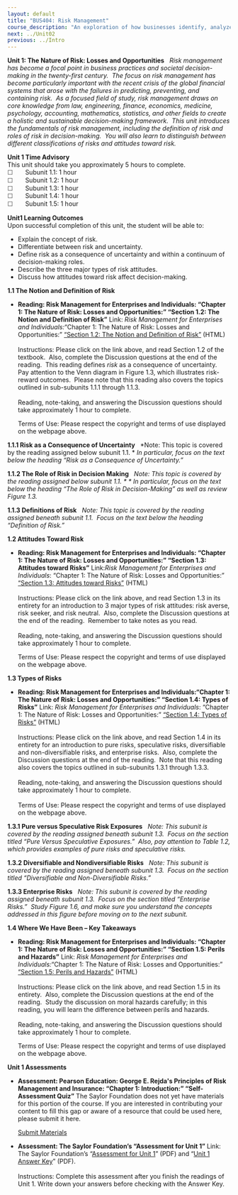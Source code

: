 ```yaml
---
layout: default
title: "BUS404: Risk Management"
course_description: "An exploration of how businesses identify, analyze, and manage the impact of project risk while making critical decisions while creating value for customers and a competitive advantage for the firm."
next: ../Unit02
previous: ../Intro
---
```

**Unit 1: The Nature of Risk: Losses and Opportunities** <span
id="1"></span> 
*Risk management has become a focal point in business practices and
societal decision-making in the twenty-first century.  The focus on risk
management has become particularly important with the recent crisis of
the global financial systems that arose with the failures in predicting,
preventing, and containing risk.  As a focused field of study, risk
management draws on core knowledge from law, engineering, finance,
economics, medicine, psychology, accounting, mathematics, statistics,
and other fields to create a holistic and sustainable decision-making
framework.  This unit introduces the fundamentals of risk management,
including the definition of risk and roles of risk in decision-making. 
You will also learn to distinguish between different classifications of
risks and attitudes toward risk.*

**Unit 1 Time Advisory**  
This unit should take you approximately 5 hours to complete.  
 <span
style="color: rgb(51, 51, 51); font-family: sans-serif; line-height: 16.78333282470703px; ">☐</span> 
     Subunit 1.1: 1 hour  
 <span
style="color: rgb(51, 51, 51); font-family: sans-serif; line-height: 16.78333282470703px; ">☐</span> 
     Subunit 1.2: 1 hour  
 <span
style="color: rgb(51, 51, 51); font-family: sans-serif; line-height: 16.78333282470703px; ">☐</span> 
     Subunit 1.3: 1 hour  
 <span
style="color: rgb(51, 51, 51); font-family: sans-serif; line-height: 16.78333282470703px; ">☐</span>  
    Subunit 1.4: 1 hour  
 <span
style="color: rgb(51, 51, 51); font-family: sans-serif; line-height: 16.78333282470703px; ">☐</span>  
    Subunit 1.5: 1 hour

**Unit1 Learning Outcomes**  
Upon successful completion of this unit, the student will be able to:   
-   Explain the concept of risk.
-   Differentiate between risk and uncertainty.
-   Define risk as a consequence of uncertainty and within a continuum
    of decision-making roles.
-   Describe the three major types of risk attitudes.
-   Discuss how attitudes toward risk affect decision-making.

**1.1 The Notion and Definition of Risk** <span id="1.1"></span> 
-   **Reading: Risk Management for Enterprises and Individuals: “Chapter
    1: The Nature of Risk: Losses and Opportunities:” “Section 1.2: The
    Notion and Definition of Risk”**
    Link: *Risk Management for Enterprises and Individuals:*“Chapter 1:
    The Nature of Risk: Losses and Opportunities:” [“Section 1.2: The
    Notion and Definition of
    Risk”](https://resources.saylor.org/wwwresources/archived/site/wp-content/uploads/2013/06/Risk-Management-Ch1.pdf)
    (HTML)  
        
     Instructions: Please click on the link above, and read Section 1.2
    of the textbook.  Also, complete the Discussion questions at the end
    of the reading.  This reading defines *risk* as a consequence of
    uncertainty.  Pay attention to the Venn diagram in Figure 1.3, which
    illustrates risk-reward outcomes.  Please note that this reading
    also covers the topics outlined in sub-subunits 1.1.1 through
    1.1.3.  
        
     Reading, note-taking, and answering the Discussion questions should
    take approximately 1 hour to complete.  
      
     Terms of Use: Please respect the copyright and terms of use
    displayed on the webpage above.

**1.1.1 Risk as a Consequence of Uncertainty** <span id="1.1.1"></span> 
*Note: This topic is covered by the reading assigned below subunit
1.1. * *In particular, focus on the text below the heading “Risk as a
Consequence of Uncertainty.”*

**1.1.2 The Role of Risk in Decision Making** <span id="1.1.2"></span> 
*Note: This topic is covered by the reading assigned below subunit
1.1. * * In particular, focus on the text below the heading “The Role of
Risk in Decision-Making” as well as review Figure 1.3.*

**1.1.3 Definitions of Risk** <span id="1.1.3"></span> 
*Note: This topic is covered by the reading assigned beneath subunit
1.1.  Focus on the text below the heading “Definition of Risk.”*

**1.2 Attitudes Toward Risk** <span id="1.2"></span> 
-   **Reading: Risk Management for Enterprises and Individuals: “Chapter
    1: The Nature of Risk: Losses and Opportunities:” “Section 1.3:
    Attitudes toward Risks”**
    Link:*Risk Management for Enterprises and Individuals*: “Chapter 1:
    The Nature of Risk: Losses and Opportunities:” [“Section 1.3:
    Attitudes toward
    Risks”](https://resources.saylor.org/wwwresources/archived/site/wp-content/uploads/2013/06/Risk-Management-Ch1.pdf)
    (HTML)  
        
     Instructions: Please click on the link above, and read Section 1.3
    in its entirety for an introduction to 3 major types of risk
    attitudes: risk averse, risk seeker, and risk neutral.  Also,
    complete the Discussion questions at the end of the reading. 
    Remember to take notes as you read.   
        
     Reading, note-taking, and answering the Discussion questions should
    take approximately 1 hour to complete.  
      
     Terms of Use: Please respect the copyright and terms of use
    displayed on the webpage above.

**1.3 Types of Risks** <span id="1.3"></span> 
-   **Reading: Risk Management for Enterprises and Individuals:“Chapter
    1: The Nature of Risk: Losses and Opportunities:” “Section 1.4:
    Types of Risks”**
    Link: *Risk Management for Enterprises and Individuals*: “Chapter 1:
    The Nature of Risk: Losses and Opportunities:” [“Section 1.4: Types
    of
    Risks”](https://resources.saylor.org/wwwresources/archived/site/wp-content/uploads/2013/06/Risk-Management-Ch1.pdf)
    (HTML)  
        
     Instructions: Please click on the link above, and read Section 1.4
    in its entirety for an introduction to pure risks, speculative
    risks, diversifiable and non-diversifiable risks, and enterprise
    risks.  Also, complete the Discussion questions at the end of the
    reading.  Note that this reading also covers the topics outlined in
    sub-subunits 1.3.1 through 1.3.3.  
        
     Reading, note-taking, and answering the Discussion questions should
    take approximately 1 hour to complete.  
        
     Terms of Use: Please respect the copyright and terms of use
    displayed on the webpage above.

**1.3.1 Pure versus Speculative Risk Exposures** <span
id="1.3.1"></span> 
*Note: This subunit is covered by the reading assigned beneath subunit
1.3.  Focus on the section titled “Pure Versus Speculative Exposures.” 
Also, pay attention to Table 1.2, which provides examples of pure risks
and speculative risks.*

**1.3.2 Diversifiable and Nondiversifiable Risks** <span
id="1.3.2"></span> 
*Note: This subunit is covered by the reading assigned beneath subunit
1.3.  Focus on the section titled “Diversifiable and Non-Diversifiable
Risks.”*

**1.3.3 Enterprise Risks** <span id="1.3.3"></span> 
*Note: This subunit is covered by the reading assigned beneath subunit
1.3.  Focus on the section titled “Enterprise Risks.”  Study Figure 1.6,
and make sure you understand the concepts addressed in this figure
before moving on to the next subunit.*

**1.4 Where We Have Been – Key Takeaways** <span id="1.4"></span> 
-   **Reading: Risk Management for Enterprises and Individuals: “Chapter
    1: The Nature of Risk: Losses and Opportunities:” “Section 1.5:
    Perils and Hazards”**
    Link: *Risk Management for Enterprises and Individuals:*“Chapter 1:
    The Nature of Risk: Losses and Opportunities:” [“Section 1.5: Perils
    and
    Hazards”](https://resources.saylor.org/wwwresources/archived/site/wp-content/uploads/2013/06/Risk-Management-Ch1.pdf)
    (HTML)  
        
     Instructions: Please click on the link above, and read Section 1.5
    in its entirety.  Also, complete the Discussion questions at the end
    of the reading.  Study the discussion on moral hazards carefully; in
    this reading, you will learn the difference between perils and
    hazards.  
        
     Reading, note-taking, and answering the Discussion questions should
    take approximately 1 hour to complete.  
      
     Terms of Use: Please respect the copyright and terms of use
    displayed on the webpage above.

**Unit 1 Assessments** <span id="1.5"></span> 
-   **Assessment: Pearson Education: George E. Rejda's Principles of
    Risk Management and Insurance: “Chapter 1: Introduction:”
    “Self-Assessment Quiz”**
    The Saylor Foundation does not yet have materials for this portion
    of the course. If you are interested in contributing your content to
    fill this gap or aware of a resource that could be used here, please
    submit it here.

    [Submit Materials](/contribute/)

-   **Assessment: The Saylor Foundation’s “Assessment for Unit 1”**
    Link: The Saylor Foundation’s “[Assessment for Unit
    1](https://resources.saylor.org/wwwresources/archived/site/wp-content/uploads/2012/08/BUS404-Unit-1-Assessment-FINAL.pdf)”
    (PDF) and “[Unit 1 Answer
    Key](https://resources.saylor.org/wwwresources/archived/site/wp-content/uploads/2012/08/BUS404-Unit-1-Assessment-Answer-Key-FINAL.pdf)”
    (PDF).  
        
     Instructions: Complete this assessment after you finish the
    readings of Unit 1. Write down your answers before checking with the
    Answer Key.



